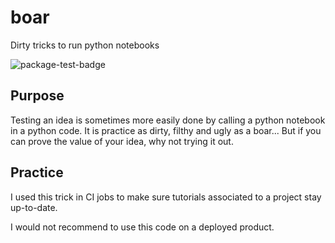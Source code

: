 # boar

Dirty tricks to run python notebooks

![package-test-badge](https://github.com/alexandreCameron/boar/workflows/package-test.yaml/badge.svg)

## Purpose

Testing an idea is sometimes more easily done by calling a python notebook in a python code.
It is practice as dirty, filthy and ugly as a boar...
But if you can prove the value of your idea, why not trying it out.

## Practice

I used this trick in CI jobs to make sure tutorials associated to a project stay up-to-date.

I would not recommend to use this code on a deployed product.
